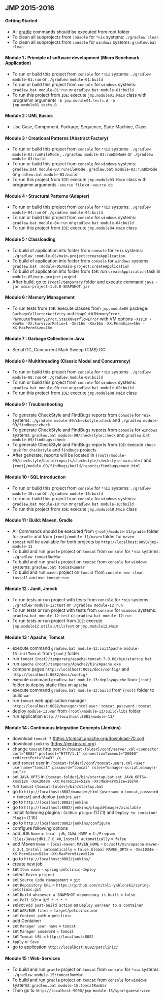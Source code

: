 ## JMP 2015-2016

#### Getting Started
- All [gradle](https://gradle.org/) commands should be executed from root folder
- To clean all subprojects from `console` for `*nix` systems: `./gradlew clean`
- To clean all subprojects from `console` for `windows` systems: `gradlew.bat clean`


#### Module 1 : Principle of software development (Micro Benchmark Application)
- To run or build this project from `console` for `*nix` systems: `./gradlew module-01:run` or `./gradlew module-01:build`
- To run or build this project from `console` for `windows` systems: `gradlew.bat module-01:run` or `gradlew.bat module-01:build`
- To run this project from `IDE`: execute `jmp.module01.Main` class with programm arguments `-b jmp.module01.tests.A -b  jmp.module01.tests.B`


#### Module 2 : UML Basics
- Use Case, Component, Package, Sequence, State Machine, Class


#### Module 3 : Creational Patterns (Abstract Factory)
- To run or build this project from `console` for `*nix` systems: `./gradlew module-03:runFileMode` , `./gradlew module-03:runDbMode` or `./gradlew module-03:build`
- To run or build this project from `console` for `windows` systems: `gradlew.bat module-03:runFileMode` , `gradlew.bat module-03:runDbMode` or `gradlew.bat module-03:build`
- To run this project from `IDE`: execute `jmp.module03.Main` class with programm arguments `-source file` or `-source db`


#### Module 4 : Structural Patterns (Adapter)
- To run or build this project from `console` for `*nix` systems: `./gradlew module-04:run` or `./gradlew module-04:build`
- To run or build this project from `console` for `windows` systems: `gradlew.bat module-04:run` or `gradlew.bat module-04:build`
- To run this project from `IDE`: execute `jmp.module04.Main` class


#### Module 5 : Classloading
- To build of application into folder from `console` for `*nix` systems: `./gradlew :module-05/main-project:createApplication`
- To build of application into folder from `console` for `windows` systems: `gradlew.bat :module-05/main-project:createApplication`
- To build of application into folder from `IDE`: run `createApplication` task in `module-05/main-project` project
- After build, go to `{root}/temporary` folder and execute command `java -jar main-project-1.0.0-SNAPSHOT.jar`


#### Module 6 : Memory Management
- To run tests from `IDE`: execute classes from `jmp.module06` packege: `GarbageCollectorActivity` and `HeapOutOfMemoryError`, `PermOutOfMemoryError`, `StackOverflowError` with VM options `-Xss1m -Xmn9m -XX:SurvivorRatio=1 -Xms16m -Xmx16m -XX:PermSize=16m -XX:MaxPermSize=16m`


#### Module 7 : Garbage Collection in Java
- Serial GC, Concurrent Mark Sweep (CMS) GC


#### Module 8 : Multithreading (Classic Model and Concurrency)
- To run or build this project from `console` for `*nix` systems: `./gradlew module-08:run` or `./gradlew module-08:build`
- To run or build this project from `console` for `windows` systems: `gradlew.bat module-08:run` or `gradlew.bat module-08:build`
- To run this project from `IDE`: execute `jmp.module08.Main` class


#### Module 9 : Troubleshooting
- To generate CheckStyle and FindBugs reports from `console` for `*nix` systems: `./gradlew module-09/checkstyle:check` and `./gradlew module-09/findbugs:check`
- To generate CheckStyle and FindBugs reports from `console` for `windows` systems: `gradlew.bat module-09/checkstyle:check` and `gradlew.bat module-09/findbugs:check`
- To generate CheckStyle and FindBugs reports from `IDE`: execute `check` task for `checkstyle` and `findbugs` projects
- After generate, reports will be located in `{root}/module-09/checkstyle/build/reports/checkstyle/checkstyle-main.html` and `{root}/module-09/findbugs/build/reports/findbugs/main.html`

#### Module 10 : SQL Introduction
- To run or build this project from `console` for `*nix` systems: `./gradlew module-10:run` or `./gradlew module-10:build`
- To run or build this project from `console` for `windows` systems: `gradlew.bat module-10:run` or `gradlew.bat module-10:build`
- To run this project from `IDE`: execute `jmp.module10.Main` class

#### Module 11 : Build: Maven, Gradle
- All Commands should be executed from `{root}/module-11/gradle` folder for `gradle` and from `{root}/module-11/maven` folder for `maven`
- `tomcat` will be available for both projects by `http://localhost:8090/jmp-module-11`
- To build and run `gradle` project on `tomcat` from `console` for `*nix` systems: `./gradlew tomcatRunWar`
- To build and run `gradle` project on `tomcat` from `console` for `windows` systems: `gradlew.bat tomcatRunWar`
- To build and run `maven` project on `tomcat` from `console`: `mvn clean install` and `mvn tomcat:run`


#### Module 12 : Junit, Jmock
- To run tests or run project with tests from `console` for `*nix` systems: `./gradlew module-12:test` or `./gradlew module-12:run`
- To run tests or run project with tests from `console` for `windows` systems: `gradlew.bat module-12:test` or `gradlew.bat module-12:run`
- To run tests or run project from `IDE`: execute `jmp.module12.utils.UtilsTest` or `jmp.module12.Main`


#### Module 13 : Apache, Tomcat
- execute command `gradlew.bat module-13:initApache module-13:initTomcat` from `{root}` folder
- run `tomcat` `{root}/temporary/apache-tomcat-7.0.68/bin/startup.bat`
- run `apache` `{root}/temporary/Apache2/bin/Apache.exe`
- compare pages `http://localhost:8081/docs/config/` and `http://localhost:8082/docs/config/`
- execute command `gradlew.bat module-13:deployApache` from `{root}` folder to deploy static files on `apache`
- execute command `gradlew.bat module-13:build` from `{root}` folder to build `war`
- run `tomcat` web application manager `http://localhost:8082/manager/html` `user` : `tomcat`, `password` : `tomcat`
- deploy `module-13.war` from `{root}/module-13/build/libs` folder
- run application `http://localhost:8081/module-13/`


#### Module 14 : Continuous Integration Concepts (Jenkins)
- download `tomcat 7` (https://tomcat.apache.org/download-70.cgi)
- download `jenkins` (https://jenkins-ci.org)
- change `tomcat` http port in `{tomcat-folder}/conf/server.xml` `<Connector port="8082" protocol="HTTP/1.1" connectionTimeout="20000" redirectPort="8443" />`
- add `tomcat` user in `{tomcat-folder}/conf/tomcat-users.xml` `<user username="tomcat" password="tomcat" roles="manager-script,manager-gui"/>`
- set `JAVA_OPTS` in `{tomcat-folder}/bin/startup.bat` `set JAVA_OPTS=-Xms512m -Xmx2048m -XX:PermSize=512m -XX:MaxPermSize=1024m`
- run `tomcat` `{tomcat-folder}/bin/startup.bat`
- go to `http://localhost:8082/manager/html` (`username` = `tomcat`, `password` = `tomcat`) and deploy `jenkins.war`
- go to `http://localhost:8082/jenkins`
- go to `http://localhost:8082/jenkins/pluginManager/available`
- install following plugins : `GitHub plugin` (1.17.1) and `Deploy to container Plugin` (1.10)
- go to `http://localhost:8082/jenkins/configure`
- configure following options
- add JDK `Name` = `local-jdk`, `JAVA_HOME` = `C:/Program Files/Java/jdk1.7.0_40`, `Install automatically` = `false`
- add Maven `Name` = `local-maven`, `MAVEN_HOME` = `D:/soft/mvn/apache-maven-3.3.1`, `Install automatically` = `false`, `Global MAVEN_OPTS` = `-Xmx1024m -XX:PermSize=512m -XX:MaxPermSize=512m`
- go to `http://localhost:8082/jenkins/`
- create new job
- set `Item name` = `spring-petclinic-deploy`
- select `Maven project`
- set `Source Code Management` = `git`
- set `Repository URL` = `https://github.com/vitali-yablonski/spring-petclinic.git`
- set `Build whenever a SNAPSHOT dependency is built` = `false`
- set `Poll SCM` = `H/5 * * * *`
- select `Add post-build action` as `Deploy war/ear to a container`
- set `WAR/EAR files` = `target/petclinic.war`
- set `Context path` = `petclinic`
- add Container
- set `Manager user name` = `tomcat`
- set `Manager password` = `tomcat`
- set `Tomcat URL` = `http://localhost:8082`
- `Apply` or `Save`
- go to application `http://localhost:8082/petclinic/`


#### Module 15 : Web-Services
- To build and run `gradle` project on `tomcat` from `console` for `*nix` systems: `./gradlew module-15:tomcatRunWar`
- To build and run `gradle` project on `tomcat` from `console` for `windows` systems: `gradlew.bat module-15:tomcatRunWar`
- Then go to `http://localhost:9090/jmp-module-15/sportgameservice`